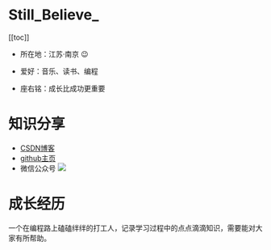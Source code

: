 # Still_Believe_

[[toc]]

* 所在地：江苏·南京 :wink:

* 爱好：音乐、读书、编程

* 座右铭：成长比成功更重要

# 知识分享

* [CSDN博客](https://blog.csdn.net/baidu_15952103 "CSDN博客")
* [github主页](https://github.com/klc407073648 "github主页")
* 微信公众号
![](/_images/about/me/微信搜一搜.png)

# 成长经历

一个在编程路上磕磕绊绊的打工人，记录学习过程中的点点滴滴知识，需要能对大家有所帮助。